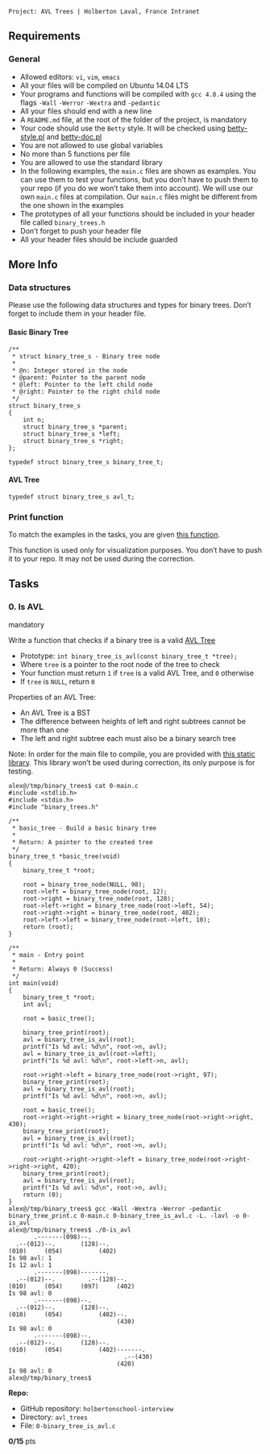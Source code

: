     Project: AVL Trees | Holberton Laval, France Intranet

Requirements
------------

### General

*   Allowed editors: `vi`, `vim`, `emacs`
*   All your files will be compiled on Ubuntu 14.04 LTS
*   Your programs and functions will be compiled with `gcc 4.8.4` using the flags `-Wall` `-Werror` `-Wextra` and `-pedantic`
*   All your files should end with a new line
*   A `README.md` file, at the root of the folder of the project, is mandatory
*   Your code should use the `Betty` style. It will be checked using [betty-style.pl](https://github.com/hs-hq/Betty/blob/master/betty-style.pl "betty-style.pl") and [betty-doc.pl](https://github.com/hs-hq/Betty/blob/master/betty-doc.pl "betty-doc.pl")
*   You are not allowed to use global variables
*   No more than 5 functions per file
*   You are allowed to use the standard library
*   In the following examples, the `main.c` files are shown as examples. You can use them to test your functions, but you don’t have to push them to your repo (if you do we won’t take them into account). We will use our own `main.c` files at compilation. Our `main.c` files might be different from the one shown in the examples
*   The prototypes of all your functions should be included in your header file called `binary_trees.h`
*   Don’t forget to push your header file
*   All your header files should be include guarded

More Info
---------

### Data structures

Please use the following data structures and types for binary trees. Don’t forget to include them in your header file.

#### Basic Binary Tree

    /**
     * struct binary_tree_s - Binary tree node
     *
     * @n: Integer stored in the node
     * @parent: Pointer to the parent node
     * @left: Pointer to the left child node
     * @right: Pointer to the right child node
     */
    struct binary_tree_s
    {
        int n;
        struct binary_tree_s *parent;
        struct binary_tree_s *left;
        struct binary_tree_s *right;
    };

    typedef struct binary_tree_s binary_tree_t;


#### AVL Tree

    typedef struct binary_tree_s avl_t;


### Print function

To match the examples in the tasks, you are given [this function](https://github.com/hs-hq/0x1C.c "this function").

This function is used only for visualization purposes. You don’t have to push it to your repo. It may not be used during the correction.

Tasks
-----

### 0\. Is AVL

mandatory

Write a function that checks if a binary tree is a valid [AVL Tree](/rltoken/702dClPKf4JcLP0unKbwgw "AVL Tree")

*   Prototype: `int binary_tree_is_avl(const binary_tree_t *tree);`
*   Where `tree` is a pointer to the root node of the tree to check
*   Your function must return `1` if `tree` is a valid AVL Tree, and `0` otherwise
*   If `tree` is `NULL`, return `0`

Properties of an AVL Tree:

*   An AVL Tree is a BST
*   The difference between heights of left and right subtrees cannot be more than one
*   The left and right subtree each must also be a binary search tree

Note: In order for the main file to compile, you are provided with [this static library](https://s3.eu-west-3.amazonaws.com/hbtn.intranet.project.files/interviews/484/libavl.a "this static library"). This library won’t be used during correction, its only purpose is for testing.

    alex@/tmp/binary_trees$ cat 0-main.c
    #include <stdlib.h>
    #include <stdio.h>
    #include "binary_trees.h"

    /**
     * basic_tree - Build a basic binary tree
     *
     * Return: A pointer to the created tree
     */
    binary_tree_t *basic_tree(void)
    {
        binary_tree_t *root;

        root = binary_tree_node(NULL, 98);
        root->left = binary_tree_node(root, 12);
        root->right = binary_tree_node(root, 128);
        root->left->right = binary_tree_node(root->left, 54);
        root->right->right = binary_tree_node(root, 402);
        root->left->left = binary_tree_node(root->left, 10);
        return (root);
    }

    /**
     * main - Entry point
     *
     * Return: Always 0 (Success)
     */
    int main(void)
    {
        binary_tree_t *root;
        int avl;

        root = basic_tree();

        binary_tree_print(root);
        avl = binary_tree_is_avl(root);
        printf("Is %d avl: %d\n", root->n, avl);
        avl = binary_tree_is_avl(root->left);
        printf("Is %d avl: %d\n", root->left->n, avl);

        root->right->left = binary_tree_node(root->right, 97);
        binary_tree_print(root);
        avl = binary_tree_is_avl(root);
        printf("Is %d avl: %d\n", root->n, avl);

        root = basic_tree();
        root->right->right->right = binary_tree_node(root->right->right, 430);
        binary_tree_print(root);
        avl = binary_tree_is_avl(root);
        printf("Is %d avl: %d\n", root->n, avl);

        root->right->right->right->left = binary_tree_node(root->right->right->right, 420);
        binary_tree_print(root);
        avl = binary_tree_is_avl(root);
        printf("Is %d avl: %d\n", root->n, avl);
        return (0);
    }
    alex@/tmp/binary_trees$ gcc -Wall -Wextra -Werror -pedantic binary_tree_print.c 0-main.c 0-binary_tree_is_avl.c -L. -lavl -o 0-is_avl
    alex@/tmp/binary_trees$ ./0-is_avl
           .-------(098)--.
      .--(012)--.       (128)--.
    (010)     (054)          (402)
    Is 98 avl: 1
    Is 12 avl: 1
           .-------(098)-------.
      .--(012)--.         .--(128)--.
    (010)     (054)     (097)     (402)
    Is 98 avl: 0
           .-------(098)--.
      .--(012)--.       (128)--.
    (010)     (054)          (402)--.
                                  (430)
    Is 98 avl: 0
           .-------(098)--.
      .--(012)--.       (128)--.
    (010)     (054)          (402)-------.
                                    .--(430)
                                  (420)
    Is 98 avl: 0
    alex@/tmp/binary_trees$


**Repo:**

*   GitHub repository: `holbertonschool-interview`
*   Directory: `avl_trees`
*   File: `0-binary_tree_is_avl.c`

**0/15** pts
